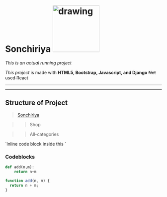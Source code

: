 # Sonchiriya <img src="https://www.freepnglogos.com/uploads/parrot/pin-ulla-therstr-glar-parrot-parrot-21.png" alt="drawing" width="150"/>

<!-- ![](https://www.freepnglogos.com/uploads/parrot/pin-ulla-therstr-glar-parrot-parrot-21.png) -->

_This is an actual running project_

_This project_ is made with **HTML5, Bootstrap, Javascript, and Django** ~~Not used React~~

---

---

## Structure of Project

> [Sonchiriya](sonchiriya.co.in)

> > Shop

> > All-categories

\`Inline code block inside this `

### Codeblocks

```python
def add(n,m):
    return n+m
```

```javascript
function add(n, m) {
  return n + m;
}
```

